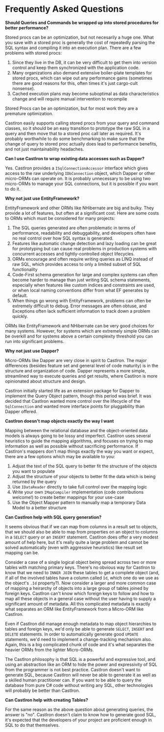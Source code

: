 # Frequently Asked Questions

**Should Queries and Commands be wrapped up into stored procedures for better performance?**

Stored procs can be an optimization, but not necesarily a huge one. What you save with a stored proc is generally the cost of repeatedly parsing the SQL syntax and compiling it into an execution plan. There are a few problems with stored procs:

1. Since they live in the DB, it can be very difficult to get them into version control and keep them synchronized with the application code.
1. Many organizations also demand extensive boiler-plate templates for stored procs, which can wipe out any performance gains (sometimes there are good reasons for this, often times it's just cargo-cult nonsense).
1. Cached execution plans may become suboptimal as data characteristics change and will require manual intervention to recompile

Stored Procs can be an optimization, but for most work they are a premature optimization.

CastIron easily supports calling stored procs from your query and command classes, so it should be an easy transition to prototype the raw SQL in a query and then move that to a stored proc call later as required. It's probably worthwhile to do some benchmarking to make sure that the change of query to stored proc actually does lead to performance benefits, and not just maintainability headaches.

**Can I use CastIron to wrap existing data accesses such as Dapper?**

Yes. CastIron provides a `ISqlConnectionAccessor` interface which gives access to the raw underlying `IDbConnection` object, which Dapper or other micro-ORMs can operate on. It is probably unnecessary to be using two micro-ORMs to manage your SQL connections, but it is possible if you want to do it.

**Why not just use EntityFramework?**

EntityFramework and other ORMs like NHibernate are big and bulky. They provide a lot of features, but often at a significant cost. Here are some costs to ORMs which must be considered for many projects:

1. The SQL queries generated are often problematic in terms of performance, readability and debuggability, and developers often have no real control over how SQL syntax is generated.
1. Features like automatic change detection and lazy loading can be great for prototyping but can cause real problems in production systems with concurrent accesses and tightly-controlled object lifecycles.
1. ORMs encourage and often require writing queries as LINQ instead of raw SQL, which provides access to only a limited subset of SQL functionality
1. Code-First schema generation for large and complex systems can often become harder to manage than just writing SQL schema statements, especially when features like custom indices and constraints are used, or when local naming conventions differ from what EF generates by default.
1. When things go wrong with EntityFramework, problems can often be extremely difficult to debug. Error messages are often obtuse, and Exceptions often lack sufficient information to track down a problem quickly.

ORMs like EntityFramework and NHibernate can be very good choices for many systems. However, for systems which are extremely simple ORMs can be overkill and for systems above a certain complexity threshold you can run into significant problems.

**Why not just use Dapper?**

Micro-ORMs like Dapper are very close in spirit to CastIron. The major differences (besides feature set and general level of code maturity) is in the structure and organization of code. Dapper represents a more simple, streamlined way to execute queries and get results, where CastIron is more opinionated about structure and design.

CastIron initially started life as an extension package for Dapper to implement the Query Object pattern, though this period was brief. It was decided that CastIron wanted more control over the lifecycle of the `SqlConnection` and wanted more interface points for pluggability than Dapper offered.

**CastIron doesn't map objects exactly the way I want**

Mapping between the relational database and the object-oriented data models is always going to be lossy and imperfect. CastIron uses several heuristics to guide the mapping algorithms, and focuses on trying to map information as well as possible without sacrificing performance. If CastIron's mappers don't map things exactly the way you want or expect, there are a few options which may be available to you:

1. Adjust the text of the SQL query to better fit the structure of the objects you want to populate
1. Adjust the structure of your objects to better fit the data which is being returned by the query
1. Use `IDataReader` directly to take full control over the mapping logic
1. Write your own `IMapCompiler` implementation (code contributions welcome!) to create better mappings for your use-case
1. Use the Object Mapper pattern to manually map a temporary Data Model to a better structure

**Can CastIron help with SQL query generation?**

It seems obvious that if we can map from columns in a result set to objects, that we should also be able to map from properties on an object to columns in a `SELECT` query or an `INSERT` statement. CastIron does offer a very modest amount of help here, but it's really quite a large problem and cannot be solved automatically (even with aggressive heuristics) like result set mapping can be. 

Consider a case of a single logical object being spread across two or more tables with matching primary keys. There's no obvious way for CastIron to know that we need to `INNER JOIN` these tables to get a complete object (and, if all of the involved tables have a column called `Id`, which one do we use as the object's `.Id` property?). Now consider a larger and more common case of mapping a heirarchy of objects into a large group of tables joined by foreign keys. CastIron can't know which foreign keys to follow and how to map all these objects in a general case without the user having to supply a significant amount of metadata. All this complicated metadata is exactly what separates an ORM like EntityFramework from a Micro-ORM like CastIron. 

Even if CastIron did manage enough metadata to map object hierarchies to tables and foreign keys, we'd only be able to generate `SELECT`, `INSERT` and `DELETE` statements. In order to automatically generate good `UPDATE` statements, we'd need to implement a change-tracking mechanism also. Again, this is a big complicated chunk of code and it's what separates the heavier ORMs from the lighter Micro-ORMs. 

The CastIron philosophy is that SQL is a powerful and expressive tool, and using an abstraction like an ORM to hide the power and expressivity of SQL from the programmer is not best practice. CastIron doesn't want to generate SQL, because CastIron will never be able to generate it as well as a skilled human practitioner can. If you want to be able to query the database from pure C# code without writing any SQL, other technologies will probably be better than CastIron.

**Can CastIron help with creating Tables?**

For the same reason as the above question about generating queries, the answer is "no". CastIron doesn't claim to know how to generate good SQL, it's expected that the developers of your project are proficient enough in SQL to do that themselves. 